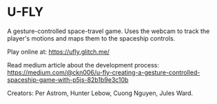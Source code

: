 # U-FLY
A gesture-controlled space-travel game.
Uses the webcam to track the player's motions and maps them to the spaceship controls.

Play online at: https://ufly.glitch.me/

Read medium article about the development process: https://medium.com/@ckn006/u-fly-creating-a-gesture-controlled-spaceship-game-with-p5js-82b1b9e3c10b

Creators:
Per Astrom, Hunter Lebow, Cuong Nguyen, Jules Ward.
